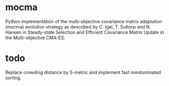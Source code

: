# mocma
Python implementation of the multi-objective covariance matrix adaptation (mocma) evolution strategy as described by C. Igel, T. Suttorp and N. Hansen in Steady-state Selection and Efficient Covariance Matrix Update in the Multi-objective CMA-ES.

# todo
Replace crowding distance by S-metric and implement fast nondominated sorting.
